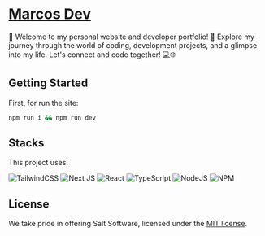 # [Marcos Dev](https://mrsilva.dev/)

🌟 Welcome to my personal website and developer portfolio! 🚀 Explore my journey through the world of coding, development projects, and a glimpse into my life. Let's connect and code together! 💻🌐

## Getting Started

First, for run the site:

```bash
npm run i && npm run dev
```

## Stacks

This project uses:

![TailwindCSS](https://img.shields.io/badge/tailwindcss-%2338B2AC.svg?style=for-the-badge&logo=tailwind-css&logoColor=white)
![Next JS](https://img.shields.io/badge/Next-black?style=for-the-badge&logo=next.js&logoColor=white)
![React](https://img.shields.io/badge/react-%2320232a.svg?style=for-the-badge&logo=react&logoColor=%2361DAFB)
![TypeScript](https://img.shields.io/badge/typescript-%23007ACC.svg?style=for-the-badge&logo=typescript&logoColor=white)
![NodeJS](https://img.shields.io/badge/node.js-6DA55F?style=for-the-badge&logo=node.js&logoColor=white)
![NPM](https://img.shields.io/badge/NPM-%23CB3837.svg?style=for-the-badge&logo=npm&logoColor=white)

## License

We take pride in offering Salt Software, licensed under the [MIT license](https://mit-license.org/). 
